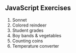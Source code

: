 ## JavaScript Exercises

1. Sonnet
1. Colored reindeer
1. Student grades
1. Boy bands & vegetables
1. Counting coins
1. Temperature converter
